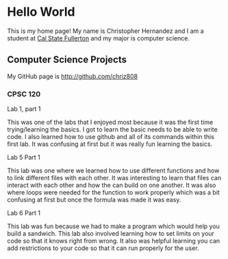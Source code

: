 # Hello World

This is my home page! My name is Christopher Hernandez and I am a student at [Cal State Fullerton](http://www.fullerton.edu/) and my major is computer science.

## Computer Science Projects

My GitHub page is http://github.com/chriz808

### CPSC 120

Lab 1, part 1

This was one of the labs that I enjoyed most because it was the first time trying/learning the basics. I got to learn the basic needs to be able to write code. I also learned how to use github and all of its commands within this first lab. It was confusing at first but it was really fun learning the basics.

Lab 5 Part 1

This lab was one where we learned how to use different functions and how to link different files with each other. It was interesting to learn that files can interact with each other and how the can build on one another. It was also where loops were needed for the function to work  properly which was a bit confusing at first but once the formula was made it was easy.


Lab 6 Part 1 

This lab was fun because we had to make a program which would help you build a sandwich. This lab also involved learning how to set limits on your code so that it knows right from wrong. It also was helpful learning you can add restrictions to your code so that it can run properly for the user. 